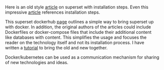 Here is an old style 
[article](https://community.hortonworks.com/articles/80412/working-with-airbnbs-superset.html) 
on superset with installation steps. Even this impressive 
[article](https://shuaiw.github.io/2017/08/26/building-beautiful-dashboards-with-superset.html) 
references installation steps.

This superset dockerhub [page](https://hub.docker.com/r/tylerfowler/superset) outlines 
a simple way to bring superset up with docker. In addition, the original authors of the articles
could include Dockerfiles or docker-compose files that include their additional content like 
databases with content. This simplifies the usage and focuses the reader on the technology itself 
and not its installation process. I have written a [tutorial](tutorial.md) to bring the old and new together.

Docker/kubernetes can be used as a communication mechanism for sharing of new technologies 
and ideas.


